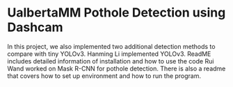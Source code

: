 # UalbertaMM Pothole Detection using Dashcam
In this project, we also implemented two additional detection methods to compare with tiny YOLOv3. <br->
Hanming Li implemented YOLOv3. ReadME includes detailed information of installation and how to use the code
Rui Wand worked on Mask R-CNN for pothole detection. There is also a readme that covers how to set up environment and how to run the program.
